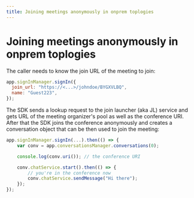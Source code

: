 ```yaml
---
title: Joining meetings anonymously in onprem toplogies
---
```

# Joining meetings anonymously in onprem toplogies

The caller needs to know the join URL of the meeting to join:

```js
app.signInManager.signIn({
  join_url: "https://<...>/johndoe/BYGXVLBQ",
  name: "Guest223",
});
```

The SDK sends a lookup request to the join launcher (aka JL) service and gets URL of the meeting organizer's pool as well as the conference URI. After that the SDK joins the conference anonymously and creates a conversation object that can be then used to join the meeting:

```js
app.signInManager.signIn(...).then(() => {
    var conv = app.conversationsManager.conversations(0);

    console.log(conv.uri()); // the conference URI

    conv.chatService.start().then(() => {
        // you're in the conference now
        conv.chatService.sendMessage("Hi there");
    });
});
``` 

